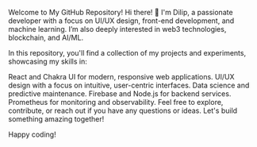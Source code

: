 Welcome to My GitHub Repository!
Hi there! 👋 I'm Dilip, a passionate developer with a focus on UI/UX design, front-end development, and machine learning. I’m also deeply interested in web3 technologies, blockchain, and AI/ML.

In this repository, you'll find a collection of my projects and experiments, showcasing my skills in:

React and Chakra UI for modern, responsive web applications.
UI/UX design with a focus on intuitive, user-centric interfaces.
Data science and predictive maintenance.
Firebase and Node.js for backend services.
Prometheus for monitoring and observability.
Feel free to explore, contribute, or reach out if you have any questions or ideas. Let's build something amazing together!

Happy coding!

